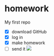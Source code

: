 # homework
My first repo
- [x] download GitHub
- [x] log in
- [x] make homework 
- [ ] send it
![](https://yt3.ggpht.com/a-/ACSszfFAtZmrGKGZoBjYbth6UqjeRFQnHBcR-H8ZYg=s900-mo-c-c0xffffffff-rj-k-no)
